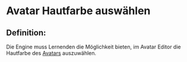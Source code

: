 # Avatar Hautfarbe auswählen


## Definition:

Die Engine muss Lernenden die Möglichkeit bieten, im Avatar Editor die Hautfarbe des [Avatars](Avatar-GE.md) auszuwählen.




